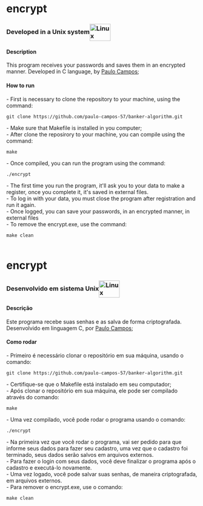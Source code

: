 # encrypt
<h3>Developed in a Unix system<img align="center" alt="Linux" height="45" width="55" src="https://cdn.jsdelivr.net/gh/devicons/devicon/icons/linux/linux-original.svg"></h3>

<h4>Description</h4>
This program receives your passwords and saves them in an encrypted manner. Developed in C language, by <a href="https://github.com/paulo-campos-57" target="_blank">Paulo Campos</a>;

<h4>How to run</h4>
<table>
  <tr>- First is necessary to clone the repository to your machine, using the command:
  <dt> 
  
    git clone https://github.com/paulo-campos-57/banker-algorithm.git

  </dt>
  </tr>
  <tr>- Make sure that Makefile is installed in you computer;</tr><br>
  <tr>- After clone the reposirory to your machine, you can compile using the command:
  <dt> 
  
    make

  </dt>
  </tr>
  <tr>- Once compiled, you can run the program using the command:
  <dt> 
  
    ./encrypt

  </dt>
  </tr>
  <tr>- The first time you run the program, it'll ask you to your data to make a register, once you complete it, it's saved in external files.</tr><br>
  <tr>- To log in with your data, you must close the program after registration and run it again.</tr><br>
  <tr>- Once logged, you can save your passwords, in an encrypted manner, in external files</tr><br>
  <tr>- To remove the encrypt.exe, use the command:
  <dt> 
  
    make clean

  </dt>
  </tr>
</table>

# encrypt
<h3>Desenvolvido em sistema Unix<img align="center" alt="Linux" height="45" width="55" src="https://cdn.jsdelivr.net/gh/devicons/devicon/icons/linux/linux-original.svg"></h3>

<h4>Descrição</h4>
Este programa recebe suas senhas e as salva de forma criptografada. Desenvolvido em linguagem C, por <a href="https://github.com/paulo-campos-57" target="_blank">Paulo Campos</a>;

<h4>Como rodar</h4>
<table>
  <tr>- Primeiro é necessário clonar o repositório em sua máquina, usando o comando:
  <dt> 
  
    git clone https://github.com/paulo-campos-57/banker-algorithm.git

  </dt>
  </tr>
  <tr>- Certifique-se que o Makefile está instalado em seu computador;</tr><br>
  <tr>- Após clonar o repositório em sua máquina, ele pode ser compilado através do comando:
  <dt> 
  
    make

  </dt>
  </tr>
  <tr>- Uma vez compilado, você pode rodar o programa usando o comando:
  <dt> 
  
    ./encrypt

  </dt>
  </tr>
  <tr>- Na primeira vez que você rodar o programa, vai ser pedido para que informe seus dados para fazer seu cadastro, uma vez que o cadastro foi terminado, seus dados serão salvos em arquivos externos.</tr><br>
  <tr>- Para fazer o login com seus dados, você deve finalizar o programa após o cadastro e executá-lo novamente.</tr><br>
  <tr>- Uma vez logado, você pode salvar suas senhas, de maneira criptografada, em arquivos externos.</tr><br>
  <tr>- Para remover o encrypt.exe, use o comando:
  <dt> 
  
    make clean

  </dt>
  </tr>
</table>
